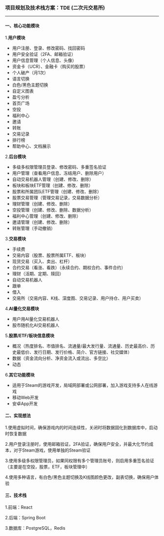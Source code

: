 ### 项目规划及技术栈方案：TDE (二次元交易所)
---
#### **一、核心功能模块**
1.**用户模块**
- 用户注册、登录、修改密码、找回密码
- 用户安全验证（2FA、邮箱验证）
- 用户信息管理（个人信息、头像）
- 资金卡（UCR）、金融卡（购买的股票）
- 个人破产（月1次）
- 语言切换
- 白色/黑色主题切换
- 自定义图表
- 盈亏分析
- 首页广场
- 空投
- 福利中心
- 邀请
- 转账
- 交易记录
- 排行榜
- 帮助中心、文档展示

2.**后台模块**
- 多级多权限管理员登录、修改密码、多重签名验证
- 用户管理（查看用户信息、冻结用户、删除用户）
- 自动交易机器人管理（创建、修改、删除）
- 板块和板块ETF管理（创建、修改、删除）
- 股票和所属团队ETF管理（创建、修改、删除）
- 股票交易管理（管理交易记录，交易数据分析）
- 理财管理（创建、修改、删除）
- 空投管理（创建、修改、删除、数据分析）
- 福利中心管理（创建、修改、删除）
- 邀请管理（创建、修改、删除）
- 转账管理（手动撤销）
  
3.**交易模块**
- 手续费
- 交易内容（股票、股票所属ETF、板块）
- 现货交易（买入、卖出、杠杆）
- 合约交易（看涨、看跌）（永续合约、期权合约、事件合约）
- 理财（活期、定期、赎回）
- 自动交易机器人
- 跟单
- 借入
- 交易所（交易内容、K线、深度图、交易记录、用户持仓、用户买卖）

4.**AI量化交易模块**
- 用户用AI量化交易机器人
- 股市随机化AI交易机器人

5.**股票/ETF/板块信息模块**
- 概况（热度排名、市值排名、流通量/最大发行量、流通量、历史最高价、历史最低价、发行日期、发行价格、简介、官方链接、社交媒体）
- 数据（资金流向分析、净资金流入或流出、多空比）
- 动态

6.**其它功能模块**
- 适用于Steam的游戏开发，局域网部署或公网部署，加入游戏支持多人在线游戏
- 移动Web开发
- 安卓App开发

#### **二、实现想法**
1.使用虚拟时间，确保游戏内的时间连续性，关闭时将数据固化到数据库中，启动时恢复数据

2.用户登录注册时，使用邮箱验证，2FA验证，确保用户安全，并最大化节约成本，对于Steam游戏，使用单独的Steam验证

3.使用多级多权限管理员，如果同权限有多个管理员账号，则启用多重签名验证（主要是在空投，股票，ETF，板块管理中）

4.使用多种语言，有白色/黑色主题切换及K线图颜色更改，副表切换，确保用户体验

#### **三、技术栈**
1.前端：React

2.后端：Spring Boot

3.数据库：PostgreSQL，Redis